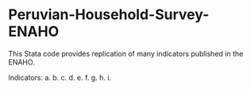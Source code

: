 # Peruvian-Household-Survey-ENAHO
This Stata code provides replication of many indicators published in the ENAHO.

Indicators:
a. 
b. 
c. 
d. 
e. 
f. 
g. 
h. 
i. 
